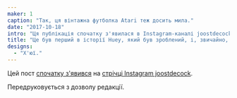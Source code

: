 ```yaml
---
maker: 1
caption: "Так, ця вінтажна футболка Atari теж досить мила."
date: "2017-10-18"
intro: "Ця публікація спочатку з'явилася в Instagram-каналі joostdecock ."
title: "Це був перший в історії Huey, який був зроблений, і, звичайно, він фіолетовий"
designs:
  - "Х'юї."
---
```



Цей пост [спочатку з'явився](https://www.instagram.com/p/BaRWb34jYCL/) на [стрічці Instagram joostdecock](https://www.instagram.com/joostdecock/).

Передруковується з дозволу редакції.

